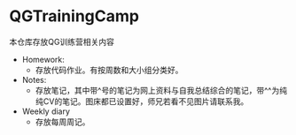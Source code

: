 # QGTrainingCamp
本仓库存放QG训练营相关内容

- Homework:
    - 存放代码作业。有按周数和大小组分类好。
- Notes:
    - 存放笔记，其中带^号的笔记为网上资料与自我总结综合的笔记，带^^为纯纯CV的笔记。图床都已设置好，师兄若看不见图片请联系我。
- Weekly diary
    - 存放每周周记。

